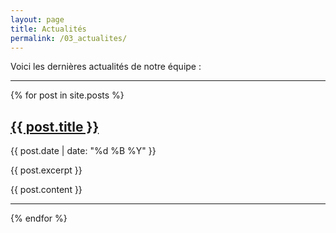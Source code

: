 ```yaml
---
layout: page
title: Actualités
permalink: /03_actualites/
---
```


Voici les dernières actualités de notre équipe :
<hr class="my-4">

{% for post in site.posts %}
<div class="post-preview">
  <h2><a href="#post-{{ post.id | slugify }}" class="read-more">{{ post.title }}</a></h2>
  <p class="text-muted">{{ post.date | date: "%d %B %Y" }}</p>
  <p>{{ post.excerpt }}</p>
</div>
 <div class="post-content" id="post-{{ post.id | slugify }}">
  <div class="content">{{ post.content }}</div>
</div> 
<hr>
{% endfor %}
